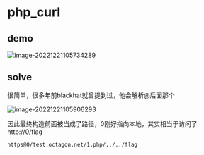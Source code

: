 # php_curl

## demo

![image-20221221105734289](/Users/y4tacker/Desktop/1.Project/Secs/杂七杂八的Trick/SSRF/php_curl/index/image-20221221105734289.png)

## solve

很简单，很多年前blackhat就曾提到过，他会解析@后面那个

![image-20221221105906293](/Users/y4tacker/Desktop/1.Project/Secs/杂七杂八的Trick/SSRF/php_curl/index/image-20221221105906293.png)

因此最终构造前面被当成了路径，0刚好指向本地，其实相当于访问了http://0/flag

```
https@0/test.octagon.net/1.php/../../flag
```

